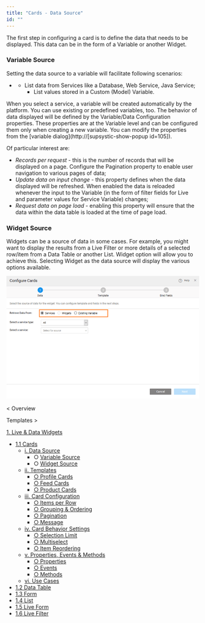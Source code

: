 ```yaml
---
title: "Cards - Data Source"
id: ""
---
```


The first step in configuring a card is to define the data that needs to be displayed. This data can be in the form of a Variable or another Widget.

### Variable Source

Setting the data source to a variable will facilitate following scenarios:

- - List data from Services like a Database, Web Service, Java Service;
    - List values stored in a Custom (Model) Variable.

When you select a service, a variable will be created automatically by the platform. You can use existing or predefined variables, too. The behavior of data displayed will be defined by the Variable/Data Configuration properties. These properties are at the Variable level and can be configured them only when creating a new variable. You can modify the properties from the [variable dialog](http://[supsystic-show-popup id=105]).

Of particular interest are:

- _Records per request_ - this is the number of records that will be displayed on a page. Configure the Pagination property to enable user navigation to various pages of data;
- _Update data on input change_ - this property defines when the data displayed will be refreshed. When enabled the data is reloaded whenever the input to the Variable (in the form of filter fields for Live and parameter values for Service Variable) changes;
- _Request data on page load_ - enabling this property will ensure that the data within the data table is loaded at the time of page load.

### Widget Source

Widgets can be a source of data in some cases. For example, you might want to display the results from a Live Filter or more details of a selected row/item from a Data Table or another List. Widget option will allow you to achieve this. Selecting Widget as the data source will display the various options available.

[![](./assets/cards-data.png)](./assets/cards-data.png)

< Overview

Templates >

[1\. Live & Data Widgets](/learn/app-development/widgets/widget-library/#data-live)

- [1.1 Cards](/learn/app-development/widgets/datalive/cards/)
    - [i. Data Source](/learn/app-development/widgets/datalive/cards/cards-data-source/)
        - ○ [Variable Source](#variable-source)
        - ○ [Widget Source](#widget-source)
    - [ii. Templates](/learn/app-development/widgets/datalive/cards/cards-templates/)
        - [○ Profile Cards](/learn/app-development/widgets/datalive/cards/cards-templates/#profile)
        - [○ Feed Cards](/learn/app-development/widgets/datalive/cards/cards-templates/#feed)
        - [○ Product Cards](/learn/app-development/widgets/datalive/cards/cards-templates/#product)
    - [iii. Card Configuration](/learn/app-development/widgets/datalive/cards/card-configuration/)
        - [○ Items per Row](/learn/app-development/widgets/datalive/cards/card-configuration/#items-per-row)
        - [○ Grouping & Ordering](/learn/app-development/widgets/datalive/cards/card-configuration/#grouping-ordering)
        - [○ Pagination](/learn/app-development/widgets/datalive/cards/card-configuration/#pagin)
        - [○ Message](/learn/app-development/widgets/datalive/cards/card-configuration/#message)
    - [iv. Card Behavior Settings](/learn/app-development/widgets/datalive/cards/card-behavior-settings/)
        - [○ Selection Limit](/learn/app-development/widgets/datalive/cards/card-behavior-settings/#selection)
        - [○ Multiselect](/learn/app-development/widgets/datalive/cards/card-behavior-settings/#multiselect)
        - [○ Item Reordering](/learn/app-development/widgets/datalive/cards/card-behavior-settings/#item-reordering)
    - [v. Properties, Events & Methods](/learn/app-development/widgets/datalive/cards/cards-properties-events-methods/)
        - [○ Properties](/learn/app-development/widgets/datalive/cards/cards-properties-events-methods/#properties)
        - [○ Events](/learn/app-development/widgets/datalive/cards/cards-properties-events-methods/#events)
        - [○ Methods](/learn/app-development/widgets/datalive/cards/cards-properties-events-methods/#methods)
    - [vi. Use Cases](/learn/app-development/widgets/datalive/cards/card-use-cases/)
- [1.2 Data Table](/learn/app-development/widgets/datalive/data-table/)
- [1.3 Form](/learn/app-development/widgets/datalive/form/)
- [1.4 List](/learn/app-development/widgets/datalive/list/)
- [1.5 Live Form](/learn/app-development/widgets/datalive/live-form/)
- [1.6 Live Filter](/learn/app-development/widgets/datalive/live-filter/)
